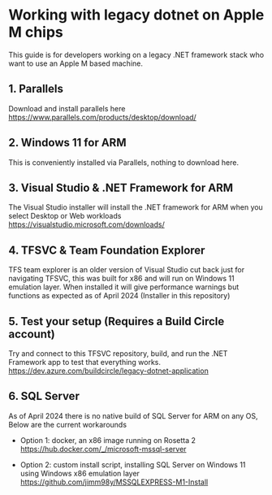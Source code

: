 # Working with legacy dotnet on Apple M chips 

This guide is for developers working on a legacy .NET framework stack who want to use an Apple M based machine.

## 1. Parallels

Download and install parallels here https://www.parallels.com/products/desktop/download/

## 2. Windows 11 for ARM

This is conveniently installed via Parallels, nothing to download here.

## 3. Visual Studio & .NET Framework for ARM

The Visual Studio installer will install the .NET framework for ARM when you select Desktop or Web workloads
https://visualstudio.microsoft.com/downloads/

## 4. TFSVC & Team Foundation Explorer 

TFS team explorer is an older version of Visual Studio cut back just for navigating TFSVC, this was built for x86 and will run on Windows 11 emulation layer. When installed it will give performance warnings but functions as expected as of April 2024
(Installer in this repository)

## 5. Test your setup (Requires a Build Circle account)

Try and connect to this TFSVC repository, build, and run the .NET Framework app to test that everything works.
https://dev.azure.com/buildcircle/legacy-dotnet-application

## 6. SQL Server

As of April 2024 there is no native build of SQL Server for ARM on any OS, Below are the current workarounds
* Option 1: docker, an x86 image running on Rosetta 2
https://hub.docker.com/_/microsoft-mssql-server

* Option 2: custom install script, installing SQL Server on Windows 11 using Windows x86 emulation layer
https://github.com/jimm98y/MSSQLEXPRESS-M1-Install

